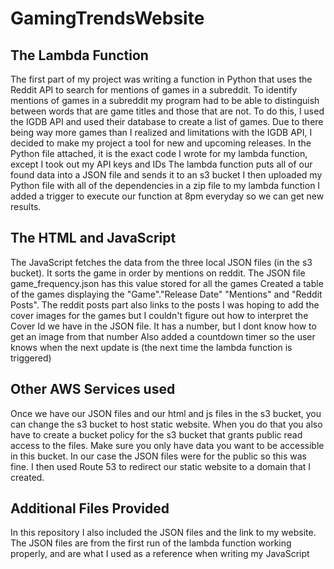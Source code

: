 # GamingTrendsWebsite

## The Lambda Function
The first part of my project was writing a function in Python that uses the Reddit API to search for mentions of games in a subreddit.
To identify mentions of games in a subreddit my program had to be able to distinguish between words that are game titles and those that are not.
To do this, I used the IGDB API and used their database to create a list of games.
Due to there being way more games than I realized and limitations with the IGDB API, I decided to make my project a tool for new and upcoming releases.
In the Python file attached, it is the exact code I wrote for my lambda function, except I took out my API keys and IDs
The lambda function puts all of our found data into a JSON file and sends it to an s3 bucket
I then uploaded my Python file with all of the dependencies in a zip file to my lambda function
I added a trigger to execute our function at 8pm everyday so we can get new results.

## The HTML and JavaScript
The JavaScript fetches the data from the three local JSON files (in the s3 bucket).
It sorts the game in order by mentions on reddit. The JSON file game_frequency.json has this value stored for all the games
Created a table of the games displaying the "Game"."Release Date" "Mentions" and "Reddit Posts". The reddit posts part also links to the posts
I was hoping to add the cover images for the games but I couldn't figure out how to interpret the Cover Id we have in the JSON file. It has a number, but I dont know how to get an image from that number
Also added a countdown timer so the user knows when the next update is (the next time the lambda function is triggered)

## Other AWS Services used
Once we have our JSON files and our html and js files in the s3 bucket, you can change the s3 bucket to host static website.
When you do that you also have to create a bucket policy for the s3 bucket that grants public read access to the files. 
Make sure you only have data you want to be accessible in this bucket. In our case the JSON files were for the public so this was fine.
I then used Route 53 to redirect our static website to a domain that I created. 

## Additional Files Provided
In this repository I also included the JSON files and the link to my website.
The JSON files are from the first run of the lambda function working properly, and are what I used as a reference when writing my JavaScript
